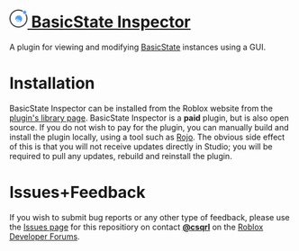 # [![](/assets/bsi-icon-dark.png) BasicState Inspector][download]
A plugin for viewing and modifying [BasicState][basicstate] instances using a GUI.

# Installation
BasicState Inspector can be installed from the Roblox website from the [plugin's library page][download]. BasicState Inspector is a **paid** plugin, but is also open source. If you do not wish to pay for the plugin, you can manually build and install the plugin locally, using a tool such as [Rojo][rojo]. The obvious side effect of this is that you will not receive updates directly in Studio; you will be required to pull any updates, rebuild and reinstall the plugin.

# Issues+Feedback
If you wish to submit bug reports or any other type of feedback, please use the [Issues page][issues] for this repositiory on contact [**@csqrl**][devforum-me] on the [Roblox Developer Forums][devforum].

[download]: https://www.roblox.com/library/5650402020
[issues]: https://github.com/ClockworkSquirrel/basicstate-inspector/issues
[basicstate]: https://github.com/ClockworkSquirrel/BasicState
[rojo]: https://github.com/rojo-rbx/rojo
[devforum]: https://devforum.roblox.com/
[devforum-thread]: https://devforum.roblox.com/#not-applicable
[devforum-me]: https://devforum.roblox.com/u/csqrl

